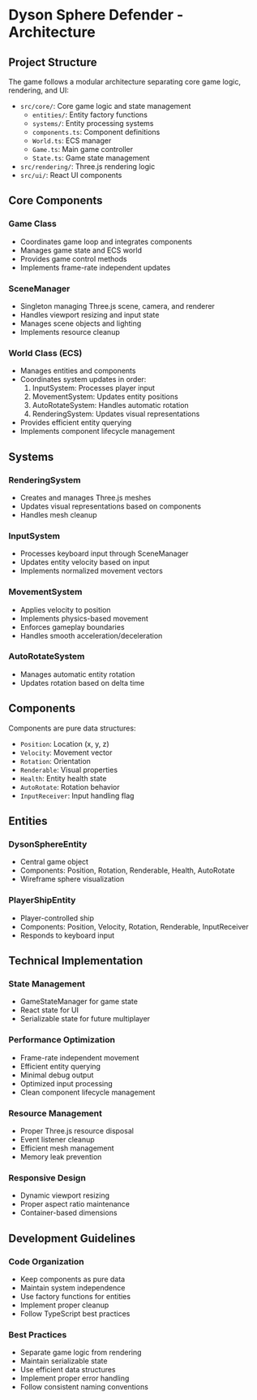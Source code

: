 # Dyson Sphere Defender - Architecture

## Project Structure

The game follows a modular architecture separating core game logic, rendering, and UI:

- `src/core/`: Core game logic and state management
  - `entities/`: Entity factory functions
  - `systems/`: Entity processing systems
  - `components.ts`: Component definitions
  - `World.ts`: ECS manager
  - `Game.ts`: Main game controller
  - `State.ts`: Game state management
- `src/rendering/`: Three.js rendering logic
- `src/ui/`: React UI components

## Core Components

### Game Class
- Coordinates game loop and integrates components
- Manages game state and ECS world
- Provides game control methods
- Implements frame-rate independent updates

### SceneManager
- Singleton managing Three.js scene, camera, and renderer
- Handles viewport resizing and input state
- Manages scene objects and lighting
- Implements resource cleanup

### World Class (ECS)
- Manages entities and components
- Coordinates system updates in order:
  1. InputSystem: Processes player input
  2. MovementSystem: Updates entity positions
  3. AutoRotateSystem: Handles automatic rotation
  4. RenderingSystem: Updates visual representations
- Provides efficient entity querying
- Implements component lifecycle management

## Systems

### RenderingSystem
- Creates and manages Three.js meshes
- Updates visual representations based on components
- Handles mesh cleanup

### InputSystem
- Processes keyboard input through SceneManager
- Updates entity velocity based on input
- Implements normalized movement vectors

### MovementSystem
- Applies velocity to position
- Implements physics-based movement
- Enforces gameplay boundaries
- Handles smooth acceleration/deceleration

### AutoRotateSystem
- Manages automatic entity rotation
- Updates rotation based on delta time

## Components

Components are pure data structures:

- `Position`: Location (x, y, z)
- `Velocity`: Movement vector
- `Rotation`: Orientation
- `Renderable`: Visual properties
- `Health`: Entity health state
- `AutoRotate`: Rotation behavior
- `InputReceiver`: Input handling flag

## Entities

### DysonSphereEntity
- Central game object
- Components: Position, Rotation, Renderable, Health, AutoRotate
- Wireframe sphere visualization

### PlayerShipEntity
- Player-controlled ship
- Components: Position, Velocity, Rotation, Renderable, InputReceiver
- Responds to keyboard input

## Technical Implementation

### State Management
- GameStateManager for game state
- React state for UI
- Serializable state for future multiplayer

### Performance Optimization
- Frame-rate independent movement
- Efficient entity querying
- Minimal debug output
- Optimized input processing
- Clean component lifecycle management

### Resource Management
- Proper Three.js resource disposal
- Event listener cleanup
- Efficient mesh management
- Memory leak prevention

### Responsive Design
- Dynamic viewport resizing
- Proper aspect ratio maintenance
- Container-based dimensions

## Development Guidelines

### Code Organization
- Keep components as pure data
- Maintain system independence
- Use factory functions for entities
- Implement proper cleanup
- Follow TypeScript best practices

### Best Practices
- Separate game logic from rendering
- Maintain serializable state
- Use efficient data structures
- Implement proper error handling
- Follow consistent naming conventions
